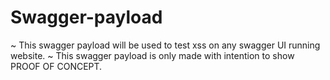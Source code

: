 # Swagger-payload

~ This swagger payload will be used to test xss on any swagger UI running website. 
~ This swagger payload is only made with intention to show PROOF OF CONCEPT.
